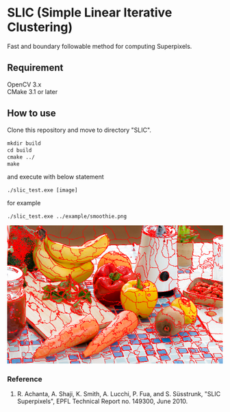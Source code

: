# SLIC (Simple Linear Iterative Clustering)
Fast and boundary followable method for computing Superpixels.

## Requirement
OpenCV 3.x<br>
CMake 3.1 or later

## How to use
Clone this repository and move to directory "SLIC".
```
mkdir build
cd build
cmake ../
make
```
and execute with below statement
```
./slic_test.exe [image]
```
for example
```
./slic_test.exe ../example/smoothie.png
```
![SLIC result](https://github.com/SnowTanuki/SLIC/blob/master/example/result.png)

### Reference
1. R. Achanta, A. Shaji, K. Smith, A. Lucchi, P. Fua, and S. Süsstrunk, "SLIC Superpixels", EPFL Technical Report no. 149300, June 2010.
